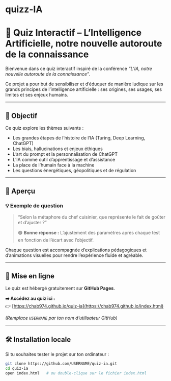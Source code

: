 # quizz-IA
# 🤖 Quiz Interactif – L’Intelligence Artificielle, notre nouvelle autoroute de la connaissance

Bienvenue dans ce quiz interactif inspiré de la conférence *“L’IA, notre nouvelle autoroute de la connaissance”*.

Ce projet a pour but de sensibiliser et d’éduquer de manière ludique sur les grands principes de l’intelligence artificielle : ses origines, ses usages, ses limites et ses enjeux humains.

---

## 🎯 Objectif
Ce quiz explore les thèmes suivants :
- Les grandes étapes de l’histoire de l’IA (Turing, Deep Learning, ChatGPT)
- Les biais, hallucinations et enjeux éthiques
- L’art du prompt et la personnalisation de ChatGPT
- L’IA comme outil d’apprentissage et d’assistance
- La place de l’humain face à la machine
- Les questions énergétiques, géopolitiques et de régulation

---

## 🧩 Aperçu

### 💡 Exemple de question
> “Selon la métaphore du chef cuisinier, que représente le fait de goûter et d’ajuster ?”
>  
> 🟢 **Bonne réponse :** L’ajustement des paramètres après chaque test en fonction de l’écart avec l’objectif.

Chaque question est accompagnée d’explications pédagogiques et d’animations visuelles pour rendre l’expérience fluide et agréable.

---

## 🚀 Mise en ligne

Le quiz est hébergé gratuitement sur **GitHub Pages**.

**➡️ Accédez au quiz ici :**  
👉 [https://chab974.github.io/quiz-ia](https://chab974.github.io/index.html)

*(Remplace `USERNAME` par ton nom d’utilisateur GitHub)*

---

## 🛠️ Installation locale

Si tu souhaites tester le projet sur ton ordinateur :

```bash
git clone https://github.com/USERNAME/quiz-ia.git
cd quiz-ia
open index.html   # ou double-clique sur le fichier index.html
